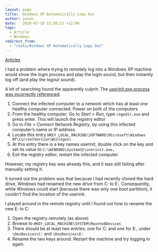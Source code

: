 ```yaml
---
layout: page
title:  Windows XP Automatically Logs Out
author: jevon
date:   2010-07-18 15:56:21 +12:00
tags:
  - Article
  - Windows
redirect_from:
  - "/wiki/Windows XP Automatically Logs Out"
---
```


[Articles](Articles.md)

I had a problem where trying to remotely log into a Windows XP machine would show the login process and play the login sound, but then instantly log off (and play the logout sound).

A bit of searching found the apparently culprit: The <a href="http://www.pctipsbox.com/windows-logs-off-automatically-while-login/">userinit.exe process was incorrectly referenced</a>:

1. Connect the infected computer to a network which has at least one healthy computer connected. Power on both of the computers
1. From the healthy computer, Go to _Start > Run_, type `regedit.exe` and press enter. This will launch the registry editor
1. Go to _File > Connect Network Registry_, by using this infected computer’s name or IP address
1. Locate this entry `HKEY_LOCAL_MACHINE\SOFTWARE\Microsoft\Windows NT\CurrentVersion\Winlogon\`
1. At this entry there is a key names userinit, double click on the key and set its value to `C:\WINDOWS\System32\userinit.exe,`
1. Exit the registry editor, restart the infected computer.

However, my registry key was already this, and it was still failing after manually setting it.

It turned out the problem was that because I had recently cloned the hard drive, Windows had renamed the new drive from C: to E:. Consequently, while Windows could start (because there was only one boot partition), it couldn't find the location of the userinit.

I played around in the remote registry until I found out how to rename the new E: to C:

1. Open the registry remotely (as above)
1. Browse to `HKEY_LOCAL_MACHINE\SYSTEM\MountedDevices`
1. There should be at least two entries; one for C: and one for E:, under `\DosDevices\C:` and `\DosDevices\E:`
1. Rename the two keys around. Restart the machine and try logging in again.
